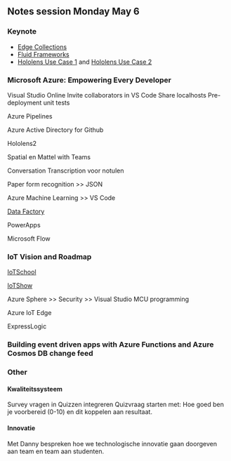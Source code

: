 ## Notes session Monday May 6

### Keynote
- [Edge Collections](https://mspoweruser.com/microsoft-announce-edge-collections-for-the-new-chromium-powered-edge-browser/)
- [Fluid Frameworks](https://venturebeat.com/2019/05/06/microsoft-unveils-fluid-framework-a-web-based-modular-platform-for-document-creation/)
- [Hololens Use Case 1](https://medium.com/@spatialxr/spatial-and-mattel-showcase-partnership-on-stage-with-microsoft-at-mwc-9620d06341cc) and [Hololens Use Case 2](https://youtu.be/V_YDYOHDQn4)

### Microsoft Azure: Empowering Every Developer

Visual Studio Online
Invite collaborators in VS Code
Share localhosts
Pre-deployment unit tests

Azure Pipelines

Azure Active Directory for Github

Hololens2

Spatial en Mattel with Teams

Conversation Transcription voor notulen

Paper form recognition >> JSON

Azure Machine Learning >> VS Code

[Data Factory](https://docs.microsoft.com/en-us/azure/data-factory/introduction)

PowerApps

Microsoft Flow

### IoT Vision and Roadmap
[IoTSchool](https://iotschool.microsoft.com/en-us/home)

[IoTShow](https://channel9.msdn.com/Shows/Internet-of-Things-Show)

Azure Sphere >> Security >> Visual Studio MCU programming

Azure IoT Edge

ExpressLogic

### Building event driven apps with Azure Functions and Azure Cosmos DB change feed



### Other

#### Kwaliteitssysteem

Survey vragen in Quizzen integreren
Quizvraag starten met: Hoe goed ben je voorbereid (0-10) en dit koppelen aan resultaat.

#### Innovatie
Met Danny bespreken hoe we technologische innovatie gaan doorgeven aan team en team aan studenten.
